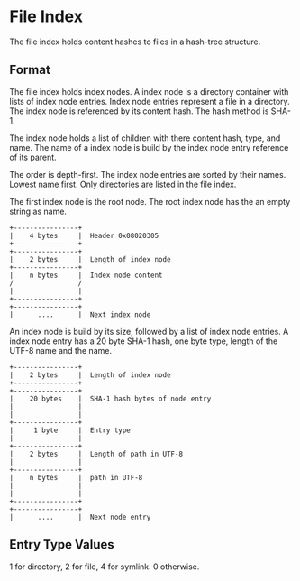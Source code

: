 # File Index

The file index holds content hashes to files in a hash-tree structure. 

## Format

The file index holds index nodes. A index node is a directory container with lists
of index node entries. Index node entries represent a file in a directory. The index
node is referenced by its content hash. The hash method is SHA-1.

The index node holds a list of children with there content hash, type, and name.
The name of a index node is build by the index node entry reference of its parent.

The order is depth-first. The index node entries are sorted by their names. Lowest
name first. Only directories are listed in the file index.

The first index node is the root node. The root index node has the an empty string 
as name. 


    +----------------+
    |    4 bytes     |  Header 0x08020305
    +----------------+
    +----------------+
    |    2 bytes     |  Length of index node 
    +----------------+
    |    n bytes     |  Index node content
    /                /
    |                |
    +----------------+
    +----------------+
    |      ....      |  Next index node


An index node is build by its size, followed by a list of index node entries.
A index node entry has a 20 byte SHA-1 hash, one byte type, length of the 
UTF-8 name and the name.
 
    +----------------+
    |    2 bytes     |  Length of index node 
    +----------------+
    +----------------+
    |    20 bytes    |  SHA-1 hash bytes of node entry
    |                |
    |                |
    +----------------+
    |     1 byte     |  Entry type
    |                |
    +----------------+
    |    2 bytes     |  Length of path in UTF-8
    |                |
    +----------------+
    |    n bytes     |  path in UTF-8
    |                |
    |                |
    +----------------+
    +----------------+
    |      ....      |  Next node entry

## Entry Type Values 

1 for directory, 2 for file, 4 for symlink. 0 otherwise. 